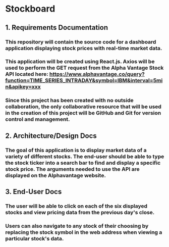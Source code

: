 # Stockboard

## 1. Requirements Documentation

### This repository will contain the source code for a dashboard application displaying stock prices with real-time market data.

### This application will be created using React.js. Axios will be used to perform the GET request from the Alpha Vantage Stock API located here: https://www.alphavantage.co/query?function=TIME_SERIES_INTRADAY&symbol=IBM&interval=5min&apikey=xxx

### Since this project has been created with no outside collaboration, the only collaborative resource that will be used in the creation of this project will be GitHub and Git for version control and management.

## 2. Architecture/Design Docs

### The goal of this application is to display market data of a variety of different stocks. The end-user should be able to type the stock ticker into a search bar to find and display a specific stock price. The arguments needed to use the API are displayed on the Alphavantage website.

## 3. End-User Docs

### The user will be able to click on each of the six displayed stocks and view pricing data from the previous day's close.

### Users can also navigate to any stock of their choosing by replacing the stock symbol in the web address when viewing a particular stock's data.

